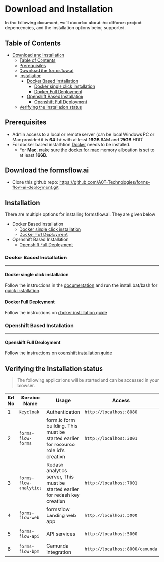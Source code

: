 # Download and Installation

In the following document, we’ll describe about the different project dependencies, and the installation options being supported.

## Table of Contents

- [Download and Installation](#download-and-installation)
  - [Table of Contents](#table-of-contents)
  - [Prerequisites](#prerequisites)
  - [Download the formsflow.ai](#download-the-formsflowai)
  - [Installation](#installation)
    - [Docker Based Installation](#docker-based-installation)
      - [Docker single click installation](#docker-single-click-installation)
      - [Docker Full Deployment](#docker-full-deployment)
    - [Openshift Based Installation](#openshift-based-installation)
      - [Openshift Full Deployment](#openshift-full-deployment)
  - [Verifying the Installation status](#verifying-the-installation-status)


## Prerequisites

* Admin access to a local or remote server (can be local Windows PC or Mac provided it is **64**-bit with at least **16GB** RAM and **25GB** HDD) 
* For docker based installation [Docker](https://docker.com) needs to be installed.
  * For **Mac**, make sure the [docker for mac](https://docs.docker.com/docker-for-mac/#resources) memory allocation is set to at least **16GB**. 

## Download the formsflow.ai

* Clone this github repo:  https://github.com/AOT-Technologies/forms-flow-ai-deployment.git

## Installation

There are multiple options for installing formsflow.ai. They are given below

- Docker Based installation
  - [Docker single click installation](#docker-single-click-installation)
  - [Docker Full Deployment](#Docker-Full-Deployment)
- Openshift Based Installation
  - [Openshift Full Deployment](#Openshift-Full-Deployment)

### Docker Based Installation

------------------
#### Docker single click installation

Follow the instructions in the [documentation](https://aot-technologies.github.io/forms-flow-ai-doc/#quick_installation) and run the install.bat/bash for [quick installation](https://github.com/AOT-Technologies/forms-flow-ai-deployment/tree/main/scripts).

#### Docker Full Deployment

Follow the instructions on [docker installation guide](./docs/docker-compose/README.md)
 
 
### Openshift Based Installation

------------------
#### Openshift Full Deployment

 Follow the instructions on [openshift installation guide](./docs/helm/README.md)
 
## Verifying the Installation status

> The following applications will be started and can be accessed in your browser.

 Srl No | Service Name | Usage | Access | Default credentials (userName / Password)|
--- | --- | --- | --- | --- 
1|`Keycloak`|Authentication|`http://localhost:8080`| `admin/changeme`
2|`forms-flow-forms`|form.io form building. This must be started earlier for resource role id's creation|`http://localhost:3001`|`admin@example.com/changeme`
3|`forms-flow-analytics`|Redash analytics server, This must be started earlier for redash key creation|`http://localhost:7001`|Use the credentials used for registration / [Default user credentials](../docs/forms-flow-ai-properties.md)
4|`forms-flow-web`|formsflow Landing web app|`http://localhost:3000`|[Default user credentials](../docs/forms-flow-ai-properties.md)
5|`forms-flow-api`|API services|`http://localhost:5000`|`Authorization tocken from keycloak role based user credentials`
6|`forms-flow-bpm`|Camunda integration|`http://localhost:8000/camunda`| [Default user credentials](../docs/forms-flow-ai-properties.md) 
